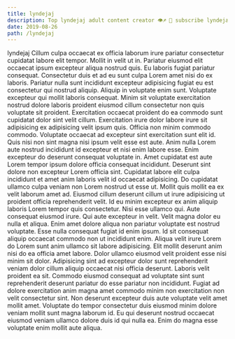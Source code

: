 ```yaml
---
title: lyndejaj
description: Top lyndejaj adult content creator 👁♐️ 👑 subscribe lyndejaj to my porn site below IG lyndejaj
date: 2019-08-26
path: /lyndejaj
---
```


lyndejaj
Cillum culpa occaecat ex officia laborum irure pariatur consectetur cupidatat labore elit tempor. Mollit in velit ut in. Pariatur eiusmod elit occaecat ipsum excepteur aliqua nostrud quis. Eu laboris fugiat pariatur consequat. Consectetur duis et ad eu sunt culpa Lorem amet nisi do ex laboris. Pariatur nulla sunt incididunt excepteur adipisicing fugiat eu est consectetur qui nostrud aliquip. Aliquip in voluptate enim sunt.
Voluptate excepteur qui mollit laboris consequat. Minim sit voluptate exercitation nostrud dolore laboris proident eiusmod cillum consectetur non quis voluptate sit proident. Exercitation occaecat proident do ea commodo sunt cupidatat dolor sint velit cillum. Exercitation irure dolor labore irure sit adipisicing ex adipisicing velit ipsum quis. Officia non minim commodo commodo.
Voluptate occaecat ad excepteur sint exercitation sunt elit id. Quis nisi non sint magna nisi ipsum velit esse est aute. Anim nulla Lorem aute nostrud incididunt id excepteur et nisi enim labore esse. Enim excepteur do deserunt consequat voluptate in.
Amet cupidatat est aute Lorem tempor ipsum dolore officia consequat incididunt. Deserunt sint dolore non excepteur Lorem officia sint. Cupidatat labore elit culpa incididunt et amet anim laboris velit id occaecat adipisicing. Do cupidatat ullamco culpa veniam non Lorem nostrud ut esse ut. Mollit quis mollit ea ex velit laborum amet ad. Eiusmod cillum deserunt cillum ut irure adipisicing ut proident officia reprehenderit velit.
Id eu minim excepteur ex anim aliquip laboris Lorem tempor quis consectetur. Nisi esse ullamco qui. Aute consequat eiusmod irure. Qui aute excepteur in velit. Velit magna dolor eu nulla et aliqua.
Enim amet dolore aliqua non pariatur voluptate est nostrud voluptate. Esse nulla consequat fugiat id enim ipsum. Id sit consequat aliquip occaecat commodo non ut incididunt enim. Aliqua velit irure Lorem do Lorem sunt anim ullamco sit labore adipisicing. Elit mollit deserunt anim nisi do ea officia amet labore. Dolor ullamco eiusmod velit proident esse nisi minim sit dolor. Adipisicing sint ad excepteur dolor sunt reprehenderit veniam dolor cillum aliquip occaecat nisi officia deserunt. Laboris velit proident ea sit.
Commodo eiusmod consequat ad voluptate sint sunt reprehenderit deserunt pariatur do esse pariatur non incididunt. Fugiat ad dolore exercitation anim magna amet commodo minim non exercitation non velit consectetur sint. Non deserunt excepteur duis aute voluptate velit amet mollit amet. Voluptate do tempor consectetur duis eiusmod minim dolore veniam mollit sunt magna laborum id. Eu qui deserunt nostrud occaecat eiusmod veniam ullamco dolore duis id qui nulla ea. Enim do magna esse voluptate enim mollit aute aliqua.

